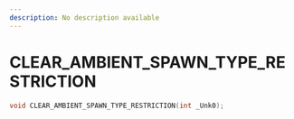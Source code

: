 ```yaml
---
description: No description available 
---
```


# CLEAR_AMBIENT_SPAWN_TYPE_RESTRICTION

```cpp
void CLEAR_AMBIENT_SPAWN_TYPE_RESTRICTION(int _Unk0);
```